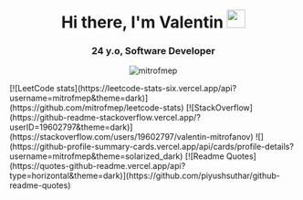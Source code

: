 <h1 align="center">Hi there, I'm Valentin
<img src="https://github.com/blackcater/blackcater/raw/main/images/Hi.gif" height="32"/></h1>
<h3 align="center">24 y.o, Software Developer</h3>

<p align="center"> <img src="https://komarev.com/ghpvc/?username=mitrofmep&label=Profile%20Views%20(%20Visitors%20)&color=0e75b6&style=flat-square" alt="mitrofmep" /> </p>
[![LeetCode stats](https://leetcode-stats-six.vercel.app/api?username=mitrofmep&theme=dark)](https://github.com/mitrofmep/leetcode-stats)
[![StackOverflow](https://github-readme-stackoverflow.vercel.app/?userID=19602797&theme=dark)](https://stackoverflow.com/users/19602797/valentin-mitrofanov)  
![](https://github-profile-summary-cards.vercel.app/api/cards/profile-details?username=mitrofmep&theme=solarized_dark)
[![Readme Quotes](https://quotes-github-readme.vercel.app/api?type=horizontal&theme=dark)](https://github.com/piyushsuthar/github-readme-quotes)
